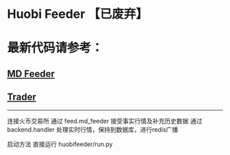 # Huobi Feeder 【已废弃】

# 最新代码请参考：

## [MD Feeder](https://github.com/mmmaaaggg/HuobiFeeder)

## [Trader](https://github.com/mmmaaaggg/ABAT_trader_4_blockchain)

---

连接火币交易所
通过 feed.md_feeder 接受事实行情及补充历史数据
通过 backend.handler 处理实时行情，保持到数据库，进行redis广播

启动方法
直接运行 huobifeeder/run.py
